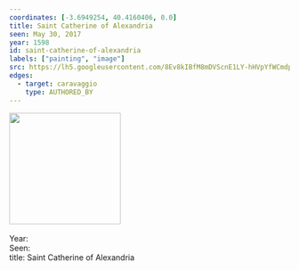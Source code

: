 ```yaml
---
coordinates: [-3.6949254, 40.4160406, 0.0]
title: Saint Catherine of Alexandria
seen: May 30, 2017
year: 1598
id: saint-catherine-of-alexandria
labels: ["painting", "image"]
src: https://lh5.googleusercontent.com/8Ev8kIBfM8mDVScnE1LY-hHVpYfWCmdpQHzhpZPRN9DSTWnOSA7jf1SheiOoOl4U0Xo0aTeY_tJcfwOwLVldhBfX231TrC6iQx4_MEGnUlVo83GrgsTAHz4kDrHy4JQDAA
edges:
  - target: caravaggio
    type: AUTHORED_BY
---
```


<img src="https://lh5.googleusercontent.com/8Ev8kIBfM8mDVScnE1LY-hHVpYfWCmdpQHzhpZPRN9DSTWnOSA7jf1SheiOoOl4U0Xo0aTeY_tJcfwOwLVldhBfX231TrC6iQx4_MEGnUlVo83GrgsTAHz4kDrHy4JQDAA" height="200" width="auto" /><br><br>Year: <br>Seen: <br>title: Saint Catherine of Alexandria